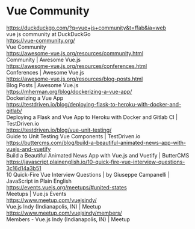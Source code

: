 # Vue Community

https://duckduckgo.com/?q=vue+js+community&t=ffab&ia=web  
vue js community at DuckDuckGo  
https://vue-community.org/  
Vue Community  
https://awesome-vue.js.org/resources/community.html  
Community | Awesome Vue.js  
https://awesome-vue.js.org/resources/conferences.html  
Conferences | Awesome Vue.js  
https://awesome-vue.js.org/resources/blog-posts.html  
Blog Posts | Awesome Vue.js  
https://mherman.org/blog/dockerizing-a-vue-app/  
Dockerizing a Vue App  
https://testdriven.io/blog/deploying-flask-to-heroku-with-docker-and-gitlab/  
Deploying a Flask and Vue App to Heroku with Docker and Gitlab CI | TestDriven.io  
https://testdriven.io/blog/vue-unit-testing/  
Guide to Unit Testing Vue Components | TestDriven.io  
https://buttercms.com/blog/build-a-beautiful-animated-news-app-with-vuejs-and-vuetify  
Build a Beautiful Animated News App with Vue.js and Vuetify | ButterCMS  
https://javascript.plainenglish.io/10-quick-fire-vue-interview-questions-3c16d14a3b51  
10 Quick-Fire Vue Interview Questions | by Giuseppe Campanelli | JavaScript in Plain English  
https://events.vuejs.org/meetups/#united-states  
Meetups | Vue.js Events  
https://www.meetup.com/vuejsindy/  
Vue.js Indy (Indianapolis, IN) | Meetup  
https://www.meetup.com/vuejsindy/members/  
Members - Vue.js Indy (Indianapolis, IN) | Meetup  

